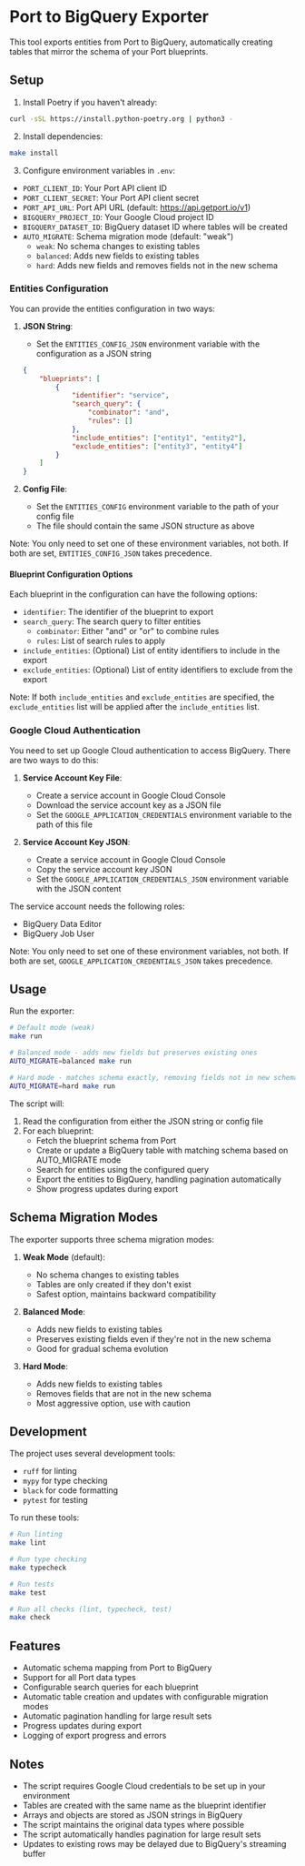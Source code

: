 # Port to BigQuery Exporter

This tool exports entities from Port to BigQuery, automatically creating tables that mirror the schema of your Port blueprints.

## Setup

1. Install Poetry if you haven't already:
```bash
curl -sSL https://install.python-poetry.org | python3 -
```

2. Install dependencies:
```bash
make install
```

3. Configure environment variables in `.env`:
- `PORT_CLIENT_ID`: Your Port API client ID
- `PORT_CLIENT_SECRET`: Your Port API client secret
- `PORT_API_URL`: Port API URL (default: https://api.getport.io/v1)
- `BIGQUERY_PROJECT_ID`: Your Google Cloud project ID
- `BIGQUERY_DATASET_ID`: BigQuery dataset ID where tables will be created
- `AUTO_MIGRATE`: Schema migration mode (default: "weak")
  - `weak`: No schema changes to existing tables
  - `balanced`: Adds new fields to existing tables
  - `hard`: Adds new fields and removes fields not in the new schema

### Entities Configuration

You can provide the entities configuration in two ways:

1. **JSON String**:
   - Set the `ENTITIES_CONFIG_JSON` environment variable with the configuration as a JSON string
   ```json
   {
       "blueprints": [
           {
               "identifier": "service",
               "search_query": {
                   "combinator": "and",
                   "rules": []
               },
               "include_entities": ["entity1", "entity2"],
               "exclude_entities": ["entity3", "entity4"]
           }
       ]
   }
   ```

2. **Config File**:
   - Set the `ENTITIES_CONFIG` environment variable to the path of your config file
   - The file should contain the same JSON structure as above

Note: You only need to set one of these environment variables, not both. If both are set, `ENTITIES_CONFIG_JSON` takes precedence.

#### Blueprint Configuration Options

Each blueprint in the configuration can have the following options:

- `identifier`: The identifier of the blueprint to export
- `search_query`: The search query to filter entities
  - `combinator`: Either "and" or "or" to combine rules
  - `rules`: List of search rules to apply
- `include_entities`: (Optional) List of entity identifiers to include in the export
- `exclude_entities`: (Optional) List of entity identifiers to exclude from the export

Note: If both `include_entities` and `exclude_entities` are specified, the `exclude_entities` list will be applied after the `include_entities` list.

### Google Cloud Authentication

You need to set up Google Cloud authentication to access BigQuery. There are two ways to do this:

1. **Service Account Key File**:
   - Create a service account in Google Cloud Console
   - Download the service account key as a JSON file
   - Set the `GOOGLE_APPLICATION_CREDENTIALS` environment variable to the path of this file

2. **Service Account Key JSON**:
   - Create a service account in Google Cloud Console
   - Copy the service account key JSON
   - Set the `GOOGLE_APPLICATION_CREDENTIALS_JSON` environment variable with the JSON content

The service account needs the following roles:
- BigQuery Data Editor
- BigQuery Job User

Note: You only need to set one of these environment variables, not both. If both are set, `GOOGLE_APPLICATION_CREDENTIALS_JSON` takes precedence.

## Usage

Run the exporter:
```bash
# Default mode (weak)
make run

# Balanced mode - adds new fields but preserves existing ones
AUTO_MIGRATE=balanced make run

# Hard mode - matches schema exactly, removing fields not in new schema
AUTO_MIGRATE=hard make run
```

The script will:
1. Read the configuration from either the JSON string or config file
2. For each blueprint:
   - Fetch the blueprint schema from Port
   - Create or update a BigQuery table with matching schema based on AUTO_MIGRATE mode
   - Search for entities using the configured query
   - Export the entities to BigQuery, handling pagination automatically
   - Show progress updates during export

## Schema Migration Modes

The exporter supports three schema migration modes:

1. **Weak Mode** (default):
   - No schema changes to existing tables
   - Tables are only created if they don't exist
   - Safest option, maintains backward compatibility

2. **Balanced Mode**:
   - Adds new fields to existing tables
   - Preserves existing fields even if they're not in the new schema
   - Good for gradual schema evolution

3. **Hard Mode**:
   - Adds new fields to existing tables
   - Removes fields that are not in the new schema
   - Most aggressive option, use with caution

## Development

The project uses several development tools:
- `ruff` for linting
- `mypy` for type checking
- `black` for code formatting
- `pytest` for testing

To run these tools:
```bash
# Run linting
make lint

# Run type checking
make typecheck

# Run tests
make test

# Run all checks (lint, typecheck, test)
make check
```

## Features

- Automatic schema mapping from Port to BigQuery
- Support for all Port data types
- Configurable search queries for each blueprint
- Automatic table creation and updates with configurable migration modes
- Automatic pagination handling for large result sets
- Progress updates during export
- Logging of export progress and errors

## Notes

- The script requires Google Cloud credentials to be set up in your environment
- Tables are created with the same name as the blueprint identifier
- Arrays and objects are stored as JSON strings in BigQuery
- The script maintains the original data types where possible
- The script automatically handles pagination for large result sets
- Updates to existing rows may be delayed due to BigQuery's streaming buffer 